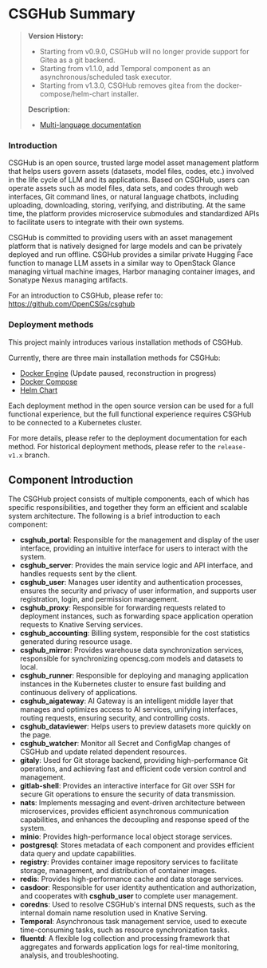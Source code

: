 # CSGHub Summary

> **Version History:**
>
> - Starting from v0.9.0, CSGHub will no longer provide support for Gitea as a git backend.
> - Starting from v1.1.0, add Temporal component as an asynchronous/scheduled task executor.
> - Starting from v1.3.0, CSGHub removes gitea from the docker-compose/helm-chart installer.
>
> **Description:**
>
> - [Multi-language documentation](docs/)

### Introduction

CSGHub is an open source, trusted large model asset management platform that helps users govern assets (datasets, model files, codes, etc.) involved in the life cycle of LLM and its applications. Based on CSGHub, users can operate assets such as model files, data sets, and codes through web interfaces, Git command lines, or natural language chatbots, including uploading, downloading, storing, verifying, and distributing. At the same time, the platform provides microservice submodules and standardized APIs to facilitate users to integrate with their own systems.

CSGHub is committed to providing users with an asset management platform that is natively designed for large models and can be privately deployed and run offline. CSGHub provides a similar private Hugging Face function to manage LLM assets in a similar way to OpenStack Glance managing virtual machine images, Harbor managing container images, and Sonatype Nexus managing artifacts.

For an introduction to CSGHub, please refer to: https://github.com/OpenCSGs/csghub

### Deployment methods

This project mainly introduces various installation methods of CSGHub.

Currently, there are three main installation methods for CSGHub:

- [Docker Engine](docker/README.md) (Update paused, reconstruction in progress)
- [Docker Compose](docker/compose/README.md)
- [Helm Chart](helm/README.md)

Each deployment method in the open source version can be used for a full functional experience, but the full functional experience requires CSGHub to be connected to a Kubernetes cluster. 

For more details, please refer to the deployment documentation for each method. For historical deployment methods, please refer to the `release-v1.x` branch.

## Component Introduction

The CSGHub project consists of multiple components, each of which has specific responsibilities, and together they form an efficient and scalable system architecture. The following is a brief introduction to each component:

- **csghub_portal**: Responsible for the management and display of the user interface, providing an intuitive interface for users to interact with the system.
- **csghub_server**: Provides the main service logic and API interface, and handles requests sent by the client.
- **csghub_user**: Manages user identity and authentication processes, ensures the security and privacy of user information, and supports user registration, login, and permission management.
- **csghub_proxy**: Responsible for forwarding requests related to deployment instances, such as forwarding space application operation requests to Knative Serving services.
- **csghub_accounting**: Billing system, responsible for the cost statistics generated during resource usage.
- **csghub_mirror**: Provides warehouse data synchronization services, responsible for synchronizing opencsg.com models and datasets to local.
- **csghub_runner**: Responsible for deploying and managing application instances in the Kubernetes cluster to ensure fast building and continuous delivery of applications.
- **csghub_aigateway**: AI Gateway is an intelligent middle layer that manages and optimizes access to AI services, unifying interfaces, routing requests, ensuring security, and controlling costs.
- **csghub_dataviewer**: Helps users to preview datasets more quickly on the page.
- **csghub_watcher**: Monitor all Secret and ConfigMap changes of CSGHub and update related dependent resources.
- **gitaly**: Used for Git storage backend, providing high-performance Git operations, and achieving fast and efficient code version control and management.
- **gitlab-shell**: Provides an interactive interface for Git over SSH for secure Git operations to ensure the security of data transmission.
- **nats**: Implements messaging and event-driven architecture between microservices, provides efficient asynchronous communication capabilities, and enhances the decoupling and response speed of the system.
- **minio**: Provides high-performance local object storage services.
- **postgresql**: Stores metadata of each component and provides efficient data query and update capabilities.
- **registry**: Provides container image repository services to facilitate storage, management, and distribution of container images.
- **redis**: Provides high-performance cache and data storage services.
- **casdoor**: Responsible for user identity authentication and authorization, and cooperates with **csghub_user** to complete user management.
- **coredns**: Used to resolve CSGHub's internal DNS requests, such as the internal domain name resolution used in Knative Serving.
- **Temporal**: Asynchronous task management service, used to execute time-consuming tasks, such as resource synchronization tasks.
- **fluentd**: A flexible log collection and processing framework that aggregates and forwards application logs for real-time monitoring, analysis, and troubleshooting.